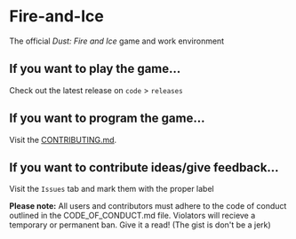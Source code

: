 # Fire-and-Ice
The official *Dust: Fire and Ice* game and work environment

## If you want to play the game...
Check out the latest release on `code` > `releases`

## If you want to program the game...
Visit the [CONTRIBUTING.md](https://github.com/famegames/fire-and-ice/blob/master/CONTRIBUTING.md).

## If you want to contribute ideas/give feedback...
Visit the `Issues` tab and mark them with the proper label



**Please note:** All users and contributors must adhere to the code of conduct outlined in the CODE_OF_CONDUCT.md file. Violators will recieve a temporary or permanent ban. Give it a read! (The gist is don't be a jerk)

